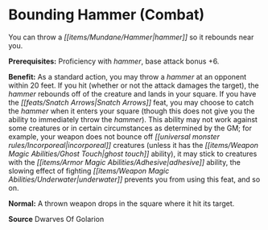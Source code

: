 ﻿---
cssclass: [feats]

---
# Bounding Hammer (Combat)

You can throw a _[[items/Mundane/Hammer|hammer]]_ so it rebounds near you.

**Prerequisites:** Proficiency with _hammer_, base attack bonus +6.

**Benefit:** As a standard action, you may throw a _hammer_ at an opponent within 20 feet. If you hit (whether or not the attack damages the target), the _hammer_ rebounds off of the creature and lands in your square. If you have the _[[feats/Snatch Arrows|Snatch Arrows]]_ feat, you may choose to catch the _hammer_ when it enters your square (though this does not give you the ability to immediately throw the _hammer_). This ability may not work against some creatures or in certain circumstances as determined by the GM; for example, your weapon does not bounce off _[[universal monster rules/Incorporeal|incorporeal]]_ creatures (unless it has the _[[items/Weapon Magic Abilities/Ghost Touch|ghost touch]]_ ability), it may stick to creatures with the _[[items/Armor Magic Abilities/Adhesive|adhesive]]_ ability, the slowing effect of fighting _[[items/Weapon Magic Abilities/Underwater|underwater]]_ prevents you from using this feat, and so on.

**Normal:** A thrown weapon drops in the square where it hit its target.

**Source** Dwarves Of Golarion